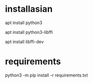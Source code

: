 # installasian

apt install python3

apt install python3-libffi

apt install libffi-dev


# requirements

python3 -m pip install -r requirements.txt
